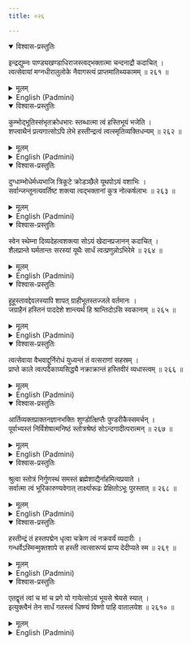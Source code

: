 ```yaml
---
title: ०२६

---
```

<div class="audioEmbed"  caption="सीतालक्ष्मी-वाचनम्" src="https://archive.org/download/nArAyaNIyam-shlokawise-audio/026/026_01.mp3"></div>
<details open><summary>विश्वास-प्रस्तुतिः</summary>

इन्द्रद्युम्नः पाण्ड्यखण्डाधिराजस्त्वद्भक्तात्मा चन्दनाद्रौ कदाचित् ।  
त्वत्सेवायां मग्नधीरालुलोके नैवागस्त्यं प्राप्तमातिथ्यकामम् ॥ २६१ ॥
</details>
<details><summary>मूलम्</summary>

इन्द्रद्युम्नः पाण्ड्यखण्डाधिराजस्त्वद्भक्तात्मा चन्दनाद्रौ कदाचित् ।  
त्वत्सेवायां मग्नधीरालुलोके नैवागस्त्यं प्राप्तमातिथ्यकामम् ॥ २६१ ॥
</details>





<details ><summary>English (Padmini)</summary>

Indradyumna, the king of the land of Pandya, was a staunch devotee of Thee. Once, when he was engaged deeply in worshipping Thee, in the Malaya  mountain, Sage Agastya, came there, expecting to be welcomed as an honoured guest by the king; but the king, his mind fully immersed in Thee, did not notice the sage at all.

</details>

<div class="audioEmbed"  caption="सीतालक्ष्मी-वाचनम्" src="https://archive.org/download/nArAyaNIyam-shlokawise-audio/026/026_02.mp3"></div>
<details open><summary>विश्वास-प्रस्तुतिः</summary>

कुम्भोद्भूतिस्संभृतक्रोधभारः स्तब्धात्मा त्वं हस्तिभूयं भजेति ।  
शप्त्वाथैनं प्रत्यगात्सोऽपि लेभे हस्तीन्द्रत्वं त्वत्स्मृतिव्यक्तिधन्यम् ॥ २६२ ॥
</details>
<details><summary>मूलम्</summary>

कुम्भोद्भूतिस्संभृतक्रोधभारः स्तब्धात्मा त्वं हस्तिभूयं भजेति ।  
शप्त्वाथैनं प्रत्यगात्सोऽपि लेभे हस्तीन्द्रत्वं त्वत्स्मृतिव्यक्तिधन्यम् ॥ २६२ ॥
</details>





<details ><summary>English (Padmini)</summary>

Sage Agastya, overcome by rage, cursed him to become an elephant of inferior intellect, for his arrogance, and went away. The king became the lord of elephants, but was graced with Thy remembrance as he had been thinking of Thee, when he was cursed thus.

</details>

<div class="audioEmbed"  caption="सीतालक्ष्मी-वाचनम्" src="https://archive.org/download/nArAyaNIyam-shlokawise-audio/026/026_03.mp3"></div>
<details open><summary>विश्वास-प्रस्तुतिः</summary>

दुग्धाम्भोधेर्मध्यभाजि त्रिकूटे क्रोडञ्छैले यूथपोऽयं वशाभिः ।  
सर्वान्जन्तूनत्यवर्तिष्ट शक्त्या त्वद्भक्तानां कुत्र नोत्कर्षलाभः ॥ २६३ ॥
</details>
<details><summary>मूलम्</summary>

दुग्धाम्भोधेर्मध्यभाजि त्रिकूटे क्रोडञ्छैले यूथपोऽयं वशाभिः ।  
सर्वान्जन्तूनत्यवर्तिष्ट शक्त्या त्वद्भक्तानां कुत्र नोत्कर्षलाभः ॥ २६३ ॥
</details>





<details ><summary>English (Padmini)</summary>

This king of elephants was engaged in romantic sports with the female elephants in the Trikuta mountain, situated in the middle of the ocean of milk, and was superior in strength to all other animals. Oh Lord, Thy devotees attain glory, wherever they go.

</details>

<div class="audioEmbed"  caption="सीतालक्ष्मी-वाचनम्" src="https://archive.org/download/nArAyaNIyam-shlokawise-audio/026/026_04.mp3"></div>
<details open><summary>विश्वास-प्रस्तुतिः</summary>

स्वेन स्थेम्ना दिव्यदेहत्वशक्त्या सोऽयं खेदानप्रजानन् कदाचित् ।  
शैलप्रान्ते घर्मतान्तः सरस्यां यूथैः सार्धं त्वत्प्रणुन्नोऽभिरेमे ॥ २६४ ॥
</details>
<details><summary>मूलम्</summary>

स्वेन स्थेम्ना दिव्यदेहत्वशक्त्या सोऽयं खेदानप्रजानन् कदाचित् ।  
शैलप्रान्ते घर्मतान्तः सरस्यां यूथैः सार्धं त्वत्प्रणुन्नोऽभिरेमे ॥ २६४ ॥
</details>





<details ><summary>English (Padmini)</summary>

Owing to the divinity of the place and his own natural strength, this elephant lord knew no hardship here. Yet, once, by Thy impulsion, being scorched by the heat of summer, he was playing with the other elephants, beside a lake on the mountain slope.

</details>

<div class="audioEmbed"  caption="सीतालक्ष्मी-वाचनम्" src="https://archive.org/download/nArAyaNIyam-shlokawise-audio/026/026_05.mp3"></div>
<details open><summary>विश्वास-प्रस्तुतिः</summary>

हूहूस्तावद्देवलस्यापि शापत् ग्राहीभूतस्तज्जले वर्तमानः ।  
जग्राहैनं हस्तिनं पाददेशे शान्त्यर्थं हि श्रान्तिदोऽसि स्वकानाम् ॥ २६५ ॥
</details>
<details><summary>मूलम्</summary>

हूहूस्तावद्देवलस्यापि शापत् ग्राहीभूतस्तज्जले वर्तमानः ।  
जग्राहैनं हस्तिनं पाददेशे शान्त्यर्थं हि श्रान्तिदोऽसि स्वकानाम् ॥ २६५ ॥
</details>





<details ><summary>English (Padmini)</summary>

At that time, a gandharva, named Huhu, having become a crocodile, due to the curse of Sage Devala,  was present there. This crocodile caught hold of the elephant's foot. Oh Lord, in order to give ultimate peace to Thy devotees, Thou tests them by putting them through trial and tribulation.

</details>

<div class="audioEmbed"  caption="सीतालक्ष्मी-वाचनम्" src="https://archive.org/download/nArAyaNIyam-shlokawise-audio/026/026_06.mp3"></div>
<details open><summary>विश्वास-प्रस्तुतिः</summary>

त्वत्सेवाया वैभवाद्दुर्निरोधं युध्यन्तं तं वत्सराणां सहस्रम् ।  
प्राप्ते काले त्वत्पदैकाग्र्यसिद्ध्यै नक्राक्रान्तं हस्तिवीरं व्यधास्त्वम् ॥ २६६ ॥
</details>
<details><summary>मूलम्</summary>

त्वत्सेवाया वैभवाद्दुर्निरोधं युध्यन्तं तं वत्सराणां सहस्रम् ।  
प्राप्ते काले त्वत्पदैकाग्र्यसिद्ध्यै नक्राक्रान्तं हस्तिवीरं व्यधास्त्वम् ॥ २६६ ॥
</details>





<details ><summary>English (Padmini)</summary>

Gajendra, (in his previous birth), due to the glory of Thy worship, had been continuously engaged in conflict, for a thousand years. Now, when the time had come for him, to attain  liberation at Thy feet, Thou caused him to be afflicted by the crocodile.

</details>

<div class="audioEmbed"  caption="सीतालक्ष्मी-वाचनम्" src="https://archive.org/download/nArAyaNIyam-shlokawise-audio/026/026_07.mp3"></div>
<details open><summary>विश्वास-प्रस्तुतिः</summary>

आर्तिव्यक्तप्राक्तनज्ञानभक्तिः शुण्डोत्क्षिप्तैः पुण्डरीकैस्समर्चन् ।  
पूर्वाभ्यस्तं निर्विशेषात्मनिष्ठं स्तोत्रश्रेष्ठं सोऽन्दगादीत्परात्मन् ॥ २६७ ॥
</details>
<details><summary>मूलम्</summary>

आर्तिव्यक्तप्राक्तनज्ञानभक्तिः शुण्डोत्क्षिप्तैः पुण्डरीकैस्समर्चन् ।  
पूर्वाभ्यस्तं निर्विशेषात्मनिष्ठं स्तोत्रश्रेष्ठं सोऽन्दगादीत्परात्मन् ॥ २६७ ॥
</details>





<details ><summary>English (Padmini)</summary>

Oh Supreme Soul ! In his time of distress, Gajendra, remembered his devotion and knowledge of the previous birth; he began to worship Thee, offering lotuses with his trunk held aloft, and chanting the best of hymns, learnt by him in the past birth, extolling Thy Unqualified Supreme form.

</details>

<div class="audioEmbed"  caption="सीतालक्ष्मी-वाचनम्" src="https://archive.org/download/nArAyaNIyam-shlokawise-audio/026/026_08.mp3"></div>
<details open><summary>विश्वास-प्रस्तुतिः</summary>

श्रुत्वा स्तोत्रं निर्गुणस्थं समस्तं ब्रह्मेशाद्यैर्नाहमित्यप्रयाते ।  
सर्वात्मा त्वं भूरिकारुण्यवेगात् तार्क्ष्यारूढः प्रेक्षितोऽभूः पुरस्तात् ॥ २६८ ॥
</details>
<details><summary>मूलम्</summary>

श्रुत्वा स्तोत्रं निर्गुणस्थं समस्तं ब्रह्मेशाद्यैर्नाहमित्यप्रयाते ।  
सर्वात्मा त्वं भूरिकारुण्यवेगात् तार्क्ष्यारूढः प्रेक्षितोऽभूः पुरस्तात् ॥ २६८ ॥
</details>





<details ><summary>English (Padmini)</summary>

On hearing the entire hymn, describing the Unqualified nature of the Universal Being, Gods Brahma, Siva  and others, knowing that it did not refer to them, did not come there. But Thou, who art all knowing, manifested before him, seated on Garuda, impelled by Thy flow of mercy.

</details>

<div class="audioEmbed"  caption="सीतालक्ष्मी-वाचनम्" src="https://archive.org/download/nArAyaNIyam-shlokawise-audio/026/026_09.mp3"></div>
<details open><summary>विश्वास-प्रस्तुतिः</summary>

हस्तीन्द्रं तं हस्तपद्मेन धृत्वा चक्रेण त्वं नक्रवर्यं व्यदारीः ।  
गन्धर्वेऽस्मिन्मुक्तशापे स हस्ती त्वत्सारूप्यं प्राप्य देदीप्यते स्म ॥ २६९ ॥
</details>
<details><summary>मूलम्</summary>

हस्तीन्द्रं तं हस्तपद्मेन धृत्वा चक्रेण त्वं नक्रवर्यं व्यदारीः ।  
गन्धर्वेऽस्मिन्मुक्तशापे स हस्ती त्वत्सारूप्यं प्राप्य देदीप्यते स्म ॥ २६९ ॥
</details>





<details ><summary>English (Padmini)</summary>

Then holding Gajendra  in Thy lotuslike hand, Thou tore apart the ferocious crocodile, with Thy disc. The Gandharva, was then liberated from his curse and the elephant attained oneness with Thee, transcending all.

</details>

<div class="audioEmbed"  caption="सीतालक्ष्मी-वाचनम्" src="https://archive.org/download/nArAyaNIyam-shlokawise-audio/026/026_10.mp3"></div>
<details open><summary>विश्वास-प्रस्तुतिः</summary>

एतद्वृत्तं त्वां च मां च प्रगे यो गायेत्सोऽयं भूयसे श्रेयसे स्यात् ।  
इत्युक्त्वैनं तेन सार्धं गतस्त्वं धिष्ण्यं विष्णो पाहि वातालयेश ॥ २६१० ॥
</details>
<details><summary>मूलम्</summary>

एतद्वृत्तं त्वां च मां च प्रगे यो गायेत्सोऽयं भूयसे श्रेयसे स्यात् ।  
इत्युक्त्वैनं तेन सार्धं गतस्त्वं धिष्ण्यं विष्णो पाहि वातालयेश ॥ २६१० ॥
</details>

<details ><summary>English (Padmini)</summary>

Oh All pervading Lord, According to Thee, whoever sings this episode of Gajendra Moksham, at dawn and chants the name of Gajendra  and Thee, will attain all wealth and prosperity. Having said this, Thou departed for Vaikunta,  along with him.  Oh Guruvayurappa !  May Thou protect me.

</details>

